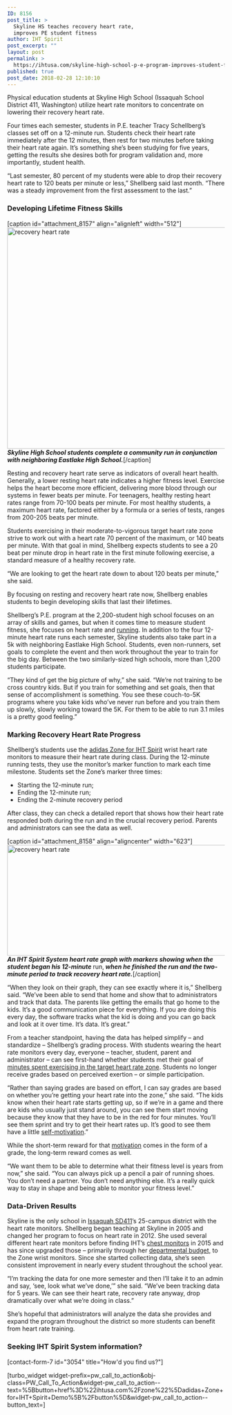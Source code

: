 ```yaml
---
ID: 8156
post_title: >
  Skyline HS teaches recovery heart rate,
  improves PE student fitness
author: IHT Spirit
post_excerpt: ""
layout: post
permalink: >
  https://ihtusa.com/skyline-high-school-p-e-program-improves-student-fitness-by-teaching-recovery-heart-rate/
published: true
post_date: 2018-02-28 12:10:10
---
```

<span style="font-weight: 400;">Physical education students at Skyline High School (Issaquah School District 411, Washington) utilize heart rate monitors to concentrate on lowering their recovery heart rate.</span>

<span style="font-weight: 400;">Four times each semester, students in P.E. teacher Tracy Schellberg’s classes set off on a 12-minute run. Students check their heart rate immediately after the 12 minutes, then rest for two minutes before taking their heart rate again. It’s something she’s been studying for five years, getting the results she desires both for program validation and, more importantly, student health.</span>

<span style="font-weight: 400;">“Last semester, 80 percent of my students were able to drop their recovery heart rate to 120 beats per minute or less,” Shellberg said last month. “There was a steady improvement from the first assessment to the last.”</span><!--more-->
<h3><b>Developing Lifetime Fitness Skills</b></h3>
[caption id="attachment_8157" align="alignleft" width="512"]<a href="https://ihtusa.com/wp-content/uploads/2018/02/image001-1.jpg"><img class="wp-image-8157 size-full" src="https://ihtusa.com/wp-content/uploads/2018/02/image001-1.jpg" alt="recovery heart rate" width="512" height="512" /></a> <em><strong>Skyline High School students complete a community run in conjunction with neighboring Eastlake High School.</strong></em>[/caption]

<span style="font-weight: 400;">Resting and recovery heart rate serve as indicators of overall heart health. Generally, a lower resting heart rate indicates a higher fitness level. Exercise helps the heart become more efficient, delivering more blood through our systems in fewer beats per minute. For teenagers, healthy resting heart rates range from 70-100 beats per minute. For most healthy students, a maximum heart rate, factored either by a formula or a series of tests, ranges from 200-205 beats per minute. </span>

<span style="font-weight: 400;">Students exercising in their moderate-to-vigorous target heart rate zone strive to work out with a heart rate 70 percent of the maximum, or 140 beats per minute. With that goal in mind, Shellberg expects students to see a 20 beat per minute drop in heart rate in the first minute following exercise, a standard measure of a healthy recovery rate.</span>

<span style="font-weight: 400;">“We are looking to get the heart rate down to about 120 beats per minute,” she said. </span>

<span style="font-weight: 400;">By focusing on resting and recovery heart rate now, Shellberg enables students to begin developing skills that last their lifetimes.</span>

<span style="font-weight: 400;">Shellberg’s P.E. program at the 2,200-student high school focuses on an array of skills and games, but when it comes time to measure student fitness, she focuses on heart rate and <a href="https://ihtusa.com/superstar-p-e-lesson-helps-students-develop-skill-passion-for-running/">running</a>. In addition to the four 12-minute heart rate runs each semester, Skyline students also take part in a 5k with neighboring Eastlake High School. Students, even non-runners, set goals to complete the event and then work throughout the year to train for the big day. Between the two similarly-sized high schools, more than 1,200 students participate.</span>

<span style="font-weight: 400;">“They kind of get the big picture of why,” she said. “We’re not training to be cross country kids. But if you train for something and set goals, then that sense of accomplishment is something. You see these couch-to-5K programs where you take kids who’ve never run before and you train them up slowly, slowly working toward the 5K. For them to be able to run 3.1 miles is a pretty good feeling.”</span>
<h3><b>Marking Recovery Heart Rate Progress</b></h3>
<span style="font-weight: 400;">Shellberg’s students use the </span><a href="https://ihtusa.com/zone/"><span style="font-weight: 400;">adidas Zone for IHT Spirit</span></a><span style="font-weight: 400;"> wrist heart rate monitors to measure their heart rate during class. During the 12-minute running tests, they use the monitor’s marker function to mark each time milestone. Students set the Zone’s marker three times:</span>
<ul>
 	<li style="font-weight: 400;"><span style="font-weight: 400;">Starting the 12-minute run;</span></li>
 	<li style="font-weight: 400;"><span style="font-weight: 400;">Ending the 12-minute run;</span></li>
 	<li style="font-weight: 400;"><span style="font-weight: 400;">Ending the 2-minute recovery period</span></li>
</ul>
<span style="font-weight: 400;">After class, they can check a detailed report that shows how their heart rate responded both during the run and in the crucial recovery period. Parents and administrators can see the data as well.</span>

[caption id="attachment_8158" align="aligncenter" width="623"]<a href="https://ihtusa.com/wp-content/uploads/2018/02/chartwithmarkers.jpg"><img class="wp-image-8158 size-full" src="https://ihtusa.com/wp-content/uploads/2018/02/chartwithmarkers.jpg" alt="recovery heart rate" width="623" height="256" /></a> <em><strong>An IHT Spirit System heart rate graph with markers showing when the student began his 12-minute </strong></em>run,<em><strong> when he finished the run and the two-minute period to track recovery heart rate.</strong></em>[/caption]

<span style="font-weight: 400;">“When they look on their graph, they can see exactly where it is,” Shellberg said. “We’ve been able to send that home and show that to administrators and track that data. The parents like getting the emails that go home to the kids. It’s a good communication piece for everything. If you are doing this every day, the software tracks what the kid is doing and you can go back and look at it over time. It’s data. It’s great.”</span>

<span style="font-weight: 400;">From a teacher standpoint, having the data has helped simplify – and standardize – Shellberg’s grading process. With students wearing the heart rate monitors every day, everyone – teacher, student, parent and administrator – can see first-hand whether students met their goal of </span><a href="https://ihtusa.com/exercise-elevated-heart-rate-increases-longevity-academic-performance/"><span style="font-weight: 400;">minutes spent exercising in the target heart rate zone</span></a><span style="font-weight: 400;">. Students no longer receive grades based on perceived exertion – or simple participation.</span>

<span style="font-weight: 400;">“Rather than saying grades are based on effort, I can say grades are based on whether you’re getting your heart rate into the zone,” she said. “The kids know when their heart rate starts getting up, so if we’re in a game and there are kids who usually just stand around, you can see them start moving because they know that they have to be in the red for four minutes. You’ll see them sprint and try to get their heart rates up. It’s good to see them have a little <a href="https://ihtusa.com/students-motivated-by-heart-rate-monitor-technology-during-pe/">self-motivation</a>.”</span>

<span style="font-weight: 400;">While the short-term reward for that <a href="https://ihtusa.com/motivating-heart-rate-monitors-p-e-students-effort/">motivation</a> comes in the form of a grade, the long-term reward comes as well.</span>

<span style="font-weight: 400;">“We want them to be able to determine what their fitness level is years from now,” she said. “You can always pick up a pencil a pair of running shoes. You don’t need a partner. You don’t need anything else. It’s a really quick way to stay in shape and being able to monitor your fitness level.”</span>
<h3><b>Data-Driven Results</b></h3>
<span style="font-weight: 400;">Skyline is the only school in </span><a href="https://www.issaquah.wednet.edu/"><span style="font-weight: 400;">Issaquah SD411</span></a><span style="font-weight: 400;">’s 25-campus district with the heart rate monitors. Shellberg began teaching at Skyline in 2005 and changed her program to focus on heart rate in 2012. She used several different heart rate monitors before finding IHT’s </span><a href="https://ihtusa.com/spirit-system/wearable-technology/"><span style="font-weight: 400;">chest monitors</span></a><span style="font-weight: 400;"> in 2015 and has since upgraded those – primarily through her <a href="https://ihtusa.com/indian-springs-uses-fitfest-for-pe-technology/">departmental budget,</a> to the Zone wrist monitors. Since she started collecting data, she’s seen consistent improvement in nearly every student throughout the school year.</span>

<span style="font-weight: 400;">“I’m tracking the data for one more semester and then I’ll take it to an admin and say, ‘see, look what we’ve done,’” she said. “We’ve been tracking data for 5 years. We can see their heart rate, recovery rate anyway, drop dramatically over what we’re doing in class.”</span>

<span style="font-weight: 400;">She’s hopeful that administrators will analyze the data she provides and expand the program throughout the district so more students can benefit from heart rate training.</span>
<h3 class="article-newsletter-signup">Seeking IHT Spirit System information?</h3>
<p class="article-newsletter-signup">[contact-form-7 id="3054" title="How'd you find us?"]</p>
[turbo_widget widget-prefix=pw_call_to_action&obj-class=PW_Call_To_Action&widget-pw_call_to_action--text=%5Bbutton+href%3D%22ihtusa.com%2Fzone%22%5Dadidas+Zone+for+IHT+Spirit+Demo%5B%2Fbutton%5D&widget-pw_call_to_action--button_text=]
